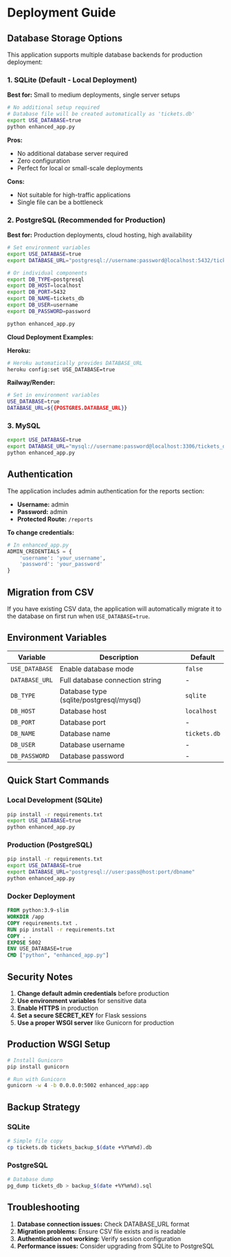 # Deployment Guide

## Database Storage Options

This application supports multiple database backends for production deployment:

### 1. SQLite (Default - Local Deployment)

**Best for:** Small to medium deployments, single server setups

```bash
# No additional setup required
# Database file will be created automatically as 'tickets.db'
export USE_DATABASE=true
python enhanced_app.py
```

**Pros:**
- No additional database server required
- Zero configuration
- Perfect for local or small-scale deployments

**Cons:**
- Not suitable for high-traffic applications
- Single file can be a bottleneck

### 2. PostgreSQL (Recommended for Production)

**Best for:** Production deployments, cloud hosting, high availability

```bash
# Set environment variables
export USE_DATABASE=true
export DATABASE_URL="postgresql://username:password@localhost:5432/tickets_db"

# Or individual components
export DB_TYPE=postgresql
export DB_HOST=localhost
export DB_PORT=5432
export DB_NAME=tickets_db
export DB_USER=username
export DB_PASSWORD=password

python enhanced_app.py
```

**Cloud Deployment Examples:**

**Heroku:**
```bash
# Heroku automatically provides DATABASE_URL
heroku config:set USE_DATABASE=true
```

**Railway/Render:**
```bash
# Set in environment variables
USE_DATABASE=true
DATABASE_URL=${{POSTGRES.DATABASE_URL}}
```

### 3. MySQL

```bash
export USE_DATABASE=true
export DATABASE_URL="mysql://username:password@localhost:3306/tickets_db"
python enhanced_app.py
```

## Authentication

The application includes admin authentication for the reports section:

- **Username:** admin
- **Password:** admin
- **Protected Route:** `/reports`

**To change credentials:**
```python
# In enhanced_app.py
ADMIN_CREDENTIALS = {
    'username': 'your_username',
    'password': 'your_password'
}
```

## Migration from CSV

If you have existing CSV data, the application will automatically migrate it to the database on first run when `USE_DATABASE=true`.

## Environment Variables

| Variable | Description | Default |
|----------|-------------|----------|
| `USE_DATABASE` | Enable database mode | `false` |
| `DATABASE_URL` | Full database connection string | - |
| `DB_TYPE` | Database type (sqlite/postgresql/mysql) | `sqlite` |
| `DB_HOST` | Database host | `localhost` |
| `DB_PORT` | Database port | - |
| `DB_NAME` | Database name | `tickets.db` |
| `DB_USER` | Database username | - |
| `DB_PASSWORD` | Database password | - |

## Quick Start Commands

### Local Development (SQLite)
```bash
pip install -r requirements.txt
export USE_DATABASE=true
python enhanced_app.py
```

### Production (PostgreSQL)
```bash
pip install -r requirements.txt
export USE_DATABASE=true
export DATABASE_URL="postgresql://user:pass@host:port/dbname"
python enhanced_app.py
```

### Docker Deployment
```dockerfile
FROM python:3.9-slim
WORKDIR /app
COPY requirements.txt .
RUN pip install -r requirements.txt
COPY . .
EXPOSE 5002
ENV USE_DATABASE=true
CMD ["python", "enhanced_app.py"]
```

## Security Notes

1. **Change default admin credentials** before production
2. **Use environment variables** for sensitive data
3. **Enable HTTPS** in production
4. **Set a secure SECRET_KEY** for Flask sessions
5. **Use a proper WSGI server** like Gunicorn for production

## Production WSGI Setup

```bash
# Install Gunicorn
pip install gunicorn

# Run with Gunicorn
gunicorn -w 4 -b 0.0.0.0:5002 enhanced_app:app
```

## Backup Strategy

### SQLite
```bash
# Simple file copy
cp tickets.db tickets_backup_$(date +%Y%m%d).db
```

### PostgreSQL
```bash
# Database dump
pg_dump tickets_db > backup_$(date +%Y%m%d).sql
```

## Troubleshooting

1. **Database connection issues:** Check DATABASE_URL format
2. **Migration problems:** Ensure CSV file exists and is readable
3. **Authentication not working:** Verify session configuration
4. **Performance issues:** Consider upgrading from SQLite to PostgreSQL